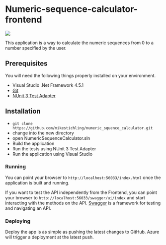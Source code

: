 # Numeric-sequence-calculator-frontend

![](https://api.travis-ci.org/mikestichling/numeric_squence_calculator.svg)

This application is a way to calculate the numeric sequences from 0 to a number specified by the user. 

## Prerequisites

You will need the following things properly installed on your environment.

* Visual Studio .Net Framework 4.5.1
* [Git](http://git-scm.com/)
* [NUnit 3 Test Adapter](Https://visualstudiogallery.msdn.microsoft.com/0da0f6bd-9bb6-4ae3-87a8-537788622f2d)

## Installation

* `git clone https://github.com/mikestichling/numeric_squence_calculator.git`
* change into the new directory
* open NumericSequenceCalculator.sln
* Build the application
* Run the tests using NUnit 3 Test Adapter
* Run the application using Visual Studio

### Running

You can point your browser to `http://localhost:56033/index.html` once the application is built and running. 

If you want to test the API independently from the Frontend, you can point your browser to `http://localhost:56033/swagger/ui/index` and start interacting with the methods on the API. [Swagger](http://swagger.io/) is a framework for testing and navigating an API.

### Deploying

Deploy the app is as simple as pushing the latest changes to GitHub. Azure will trigger a deployment at the latest push.
